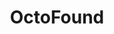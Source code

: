 ---
title: OctoFound
github_link: https://github.com/annejohnson/octofound
demo_preview: http://octofound.annekjohnson.com/
demo_screenshot: 
description: responsive & highly customizable Foundation 5 theme
---